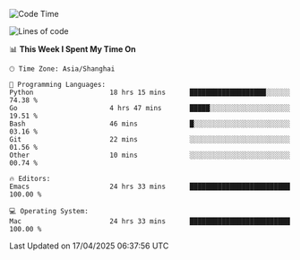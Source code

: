 <!--START_SECTION:waka-->
![Code Time](http://img.shields.io/badge/Code%20Time-2%2C647%20hrs%2030%20mins-blue)

![Lines of code](https://img.shields.io/badge/From%20Hello%20World%20I%27ve%20Written-335.3%20thousand%20lines%20of%20code-blue)

📊 **This Week I Spent My Time On** 

```text
🕑︎ Time Zone: Asia/Shanghai

💬 Programming Languages: 
Python                   18 hrs 15 mins      ███████████████████░░░░░░   74.38 % 
Go                       4 hrs 47 mins       █████░░░░░░░░░░░░░░░░░░░░   19.51 % 
Bash                     46 mins             █░░░░░░░░░░░░░░░░░░░░░░░░   03.16 % 
Git                      22 mins             ░░░░░░░░░░░░░░░░░░░░░░░░░   01.56 % 
Other                    10 mins             ░░░░░░░░░░░░░░░░░░░░░░░░░   00.74 % 

🔥 Editors: 
Emacs                    24 hrs 33 mins      █████████████████████████   100.00 % 

💻 Operating System: 
Mac                      24 hrs 33 mins      █████████████████████████   100.00 % 
```


 Last Updated on 17/04/2025 06:37:56 UTC
<!--END_SECTION:waka-->
